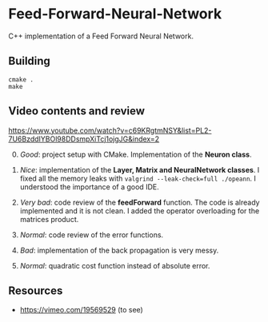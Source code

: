 # Feed-Forward-Neural-Network

C++ implementation of a Feed Forward Neural Network.

## Building

```
cmake .
make
```

## Video contents and review

https://www.youtube.com/watch?v=c69KRgtmNSY&list=PL2-7U6BzddIYBOl98DDsmpXiTcj1ojgJG&index=2

0. *Good*: project setup with CMake. Implementation of the **Neuron class**.

1. *Nice*: implementation of the **Layer, Matrix and NeuralNetwork classes**.
I fixed all the memory leaks with `valgrind --leak-check=full ./opeann`.
I understood the importance of a good IDE.

2. *Very bad*: code review of the **feedForward** function. The code is already
implemented and it is not clean. I added the operator overloading for
the matrices product.

3. *Normal*: code review of the error functions.

4. *Bad*: implementation of the back propagation is very messy.

5. *Normal*: quadratic cost function instead of absolute error.

## Resources

- https://vimeo.com/19569529 (to see)